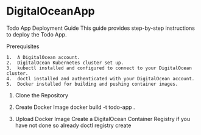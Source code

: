 # DigitalOceanApp

Todo App Deployment Guide
This guide provides step-by-step instructions to deploy the Todo App.


Prerequisites

	1.	A DigitalOcean account.
	2.	DigitalOcean Kubernetes cluster set up.
	3.	kubectl installed and configured to connect to your DigitalOcean cluster.
	4.	doctl installed and authenticated with your DigitalOcean account.
	5.	Docker installed for building and pushing container images.

1. Clone the Repository

2. Create Docker Image 
docker build -t todo-app .

3. Upload Docker Image
   Create a DigitalOcean Container Registry if you have not done so already
   	doctl registry create <your-registry-name>


   
   

